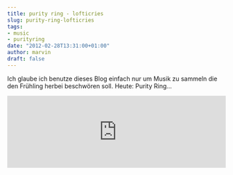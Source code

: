 ```yaml
---
title: purity ring - lofticries
slug: purity-ring-lofticries
tags:
- music
- purityring
date: "2012-02-28T13:31:00+01:00"
author: marvin
draft: false
---
```

Ich glaube ich benutze dieses Blog einfach nur um Musik zu sammeln die
den Frühling herbei beschwören soll. Heute: Purity Ring...

<iframe width="100%" height="166" scrolling="no" frameborder="no" src="http://w.soundcloud.com/player/?url=http%3A%2F%2Fapi.soundcloud.com%2Ftracks%2F13478383&amp;show_artwork=true"></iframe>